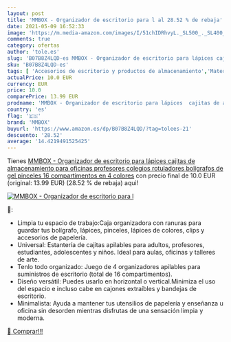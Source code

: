 ```yaml
---
layout: post
title: 'MMBOX - Organizador de escritorio para l al 28.52 % de rebaja'
date: 2021-05-09 16:52:33
image: 'https://m.media-amazon.com/images/I/51chIDRhvyL._SL500_._SL400_.jpg'
comments: true
category: ofertas
author: 'tole.es'
slug: 'B07B8Z4LQD-es MMBOX - Organizador de escritorio para lápices cajitas de...'
sku: 'B07B8Z4LQD-es'
tags: [ 'Accesorios de escritorio y productos de almacenamiento','Material de oficina','Materiales, organizadores y dispensadores de escritorio','Oficina y papelería','Portalápices','bolígrafos','lápices','mmbox','rotuladores', ]
actualPrice: 10.0 EUR
currency: EUR
price: 10.0
comparePrice: 13.99 EUR
prodname: 'MMBOX - Organizador de escritorio para lápices  cajitas de almacenamiento para oficinas  profesores  colegios  rotuladores  bolígrafos de gel  pinceles  16 compartimentos en 4 colores'
country: 'es'
flag: '🇪🇸'
brand: 'MMBOX'
buyurl: 'https://www.amazon.es/dp/B07B8Z4LQD/?tag=tolees-21'
descuento: '28.52'
average: '14.4219491525425'
---
```


Tienes [MMBOX - Organizador de escritorio para lápices  cajitas de almacenamiento para oficinas  profesores  colegios  rotuladores  bolígrafos de gel  pinceles  16 compartimentos en 4 colores](https://www.amazon.es/dp/B07B8Z4LQD/?tag=tolees-21) con precio final de  10.0 EUR (original: 13.99 EUR) (28.52 %  de rebaja) aqui!

[![MMBOX - Organizador de escritorio para l](https://m.media-amazon.com/images/I/51chIDRhvyL._SL500_._SL400_.jpg)](https://www.amazon.es/dp/B07B8Z4LQD/?tag=tolees-21)

🔎:

- Limpia tu espacio de trabajo:Caja organizadora con ranuras para guardar tus bolígrafo, lápices, pinceles, lápices de colores, clips y accesorios de papelería.
- Universal: Estantería de cajitas apilables para adultos, profesores, estudiantes, adolescentes y niños. Ideal para aulas, oficinas y talleres de arte.
- Tenlo todo organizado: Juego de 4 organizadores apilables para suministros de escritorio (total de 16 compartimentos).
- Diseño versátil: Puedes usarlo en horizontal o vertical.Minimiza el uso del espacio e incluso cabe en cajones extraíbles y bandejas de escritorio.
- Minimalista: Ayuda a mantener tus utensilios de papelería y enseñanza u oficina sin desorden mientras disfrutas de una sensación limpia y moderna.

[🛒 Comprar!!!](https://www.amazon.es/dp/B07B8Z4LQD/?tag=tolees-21)
